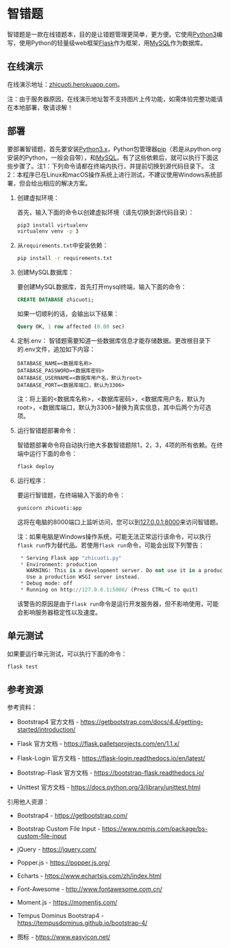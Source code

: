 # 智错题

智错题是一款在线错题本，目的是让错题管理更简单，更方便。它使用[Python3](https://www.python.org)编写，使用Python的轻量级web框架[Flask](https://flask.palletsprojects.com)作为框架，用[MySQL](https://www.mysql.com/)作为数据库。

## 在线演示

在线演示地址：[zhicuoti.herokuapp.com](https://zhicuoti.herokuapp.com)。

注：由于服务器原因，在线演示地址暂不支持图片上传功能，如需体验完整功能请在本地部署，敬请谅解！

## 部署

要部署智错题，首先要安装[Python3.x](https://www.python.org/downloads/)，Python包管理器[pip](https://pip.pypa.io/en/stable/installing/)（若是从python.org安装的Python，一般会自带），和[MySQL](https://dev.mysql.com/downloads/mysql/8.0.html)。有了这些依赖后，就可以执行下面这些步骤了。注1：下列命令请都在终端内执行，并提前切换到源代码目录下。
注2：本程序已在Linux和macOS操作系统上进行测试，不建议使用Windows系统部署，但会给出相应的解决方案。

1. 创建虚拟环境：

   首先，输入下面的命令以创建虚拟环境（请先切换到源代码目录）：

   ```bash
   pip3 install virtualenv
   virtualenv venv -p 3
   ```

2. 从`requirements.txt`中安装依赖：

   ```bash
   pip install -r requirements.txt
   ```

3. 创建MySQL数据库：

   要创建MySQL数据库，首先打开mysql终端，输入下面的命令：

   ```sql
   CREATE DATABASE zhicuoti;
   ```

   如果一切顺利的话，会输出以下结果：

   ```sql
   Query OK, 1 row affected (0.00 sec)
   ```

4. 定制.env：
   智错题需要知道一些数据库信息才能存储数据。更改根目录下的.env文件，追加如下内容：

   ```text/plain
   DATABASE_NAME=<数据库名称>
   DATABASE_PASSWORD=<数据库密码>
   DATABASE_USERNAME=<数据库用户名，默认为root>
   DATABASE_PORT=<数据库端口，默认为3306>
   ```

   注：将上面的<数据库名称>，<数据库密码>，<数据库用户名，默认为root>，<数据库端口，默认为3306>替换为真实信息，其中后两个为可选项。

5. 运行智错题部署命令：

   智错题部署命令将自动执行绝大多数智错题除1，2，3，4项的所有依赖。在终端中运行下面的命令：

   ```bash
   flask deploy
   ```

6. 运行程序：

   要运行智错题，在终端输入下面的命令：

   ```bash
   gunicorn zhicuoti:app
   ```

   这将在电脑的8000端口上监听访问，您可以到[127.0.0.1:8000](127.0.0.1:8000)来访问智错题。

   注：如果电脑是Windows操作系统，可能无法正常运行该命令，可以执行`flask run`作为替代品。若使用`flask run`命令，可能会出现下列警告：

   ```python
    * Serving Flask app "zhicuoti.py"
    * Environment: production
      WARNING: This is a development server. Do not use it in a production deployment.
      Use a production WSGI server instead.
    * Debug mode: off
    * Running on http://127.0.0.1:5000/ (Press CTRL+C to quit)
   ```

   该警告的原因是由于`flask run`命令是运行开发服务器，但不影响使用，可能会影响服务器稳定性以及速度。

## 单元测试

如果要运行单元测试，可以执行下面的命令：

```bash
flask test
```

## 参考资源

参考资料：

- Bootstrap4 官方文档 - <https://getbootstrap.com/docs/4.4/getting-started/introduction/>

- Flask 官方文档 - <https://flask.palletsprojects.com/en/1.1.x/>

- Flask-Login 官方文档 - <https://flask-login.readthedocs.io/en/latest/>

- Bootstrap-Flask 官方文档 - <https://bootstrap-flask.readthedocs.io/>

- Unittest 官方文档 - <https://docs.python.org/3/library/unittest.html>

引用他人资源：

- Bootstrap4 - <https://getbootstrap.com/>

- Bootstrap Custom File Input - <https://www.npmjs.com/package/bs-custom-file-input>

- jQuery - <https://jquery.com/>

- Popper.js - <https://popper.js.org/>

- Echarts - <https://www.echartsjs.com/zh/index.html>

- Font-Awesome - <http://www.fontawesome.com.cn/>

- Moment.js - <https://momentjs.com/>

- Tempus Dominus Bootstrap4 - <https://tempusdominus.github.io/bootstrap-4/>

- 图标 - <https://www.easyicon.net/>
